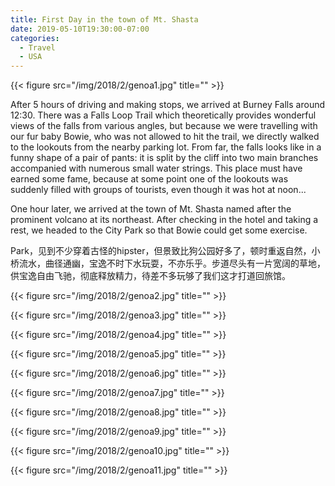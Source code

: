 ```yaml
---
title: First Day in the town of Mt. Shasta
date: 2019-05-10T19:30:00-07:00
categories:
  - Travel
  - USA
---
```

{{< figure src="/img/2018/2/genoa1.jpg" title="" >}}

After 5 hours of driving and making stops, we arrived at Burney Falls around 12:30. There was a Falls Loop Trail which theoretically provides wonderful views of the falls from various angles, but because we were travelling with our fur baby Bowie, who was not allowed to hit the trail, we directly walked to the lookouts from the nearby parking lot. From far, the falls looks like in a funny shape of a pair of pants: it is split by the cliff into two main branches accompanied with numerous small water strings. This place must have earned some fame, because at some point one of the lookouts was suddenly filled with groups of tourists, even though it was hot at noon...

One hour later, we arrived at the town of Mt. Shasta named after the prominent volcano at its northeast. After checking in the hotel and taking a rest, we headed to the City Park so that Bowie could get some exercise.

 Park，见到不少穿着古怪的hipster，但景致比狗公园好多了，顿时重返自然，小桥流水，曲径通幽，宝逸不时下水玩耍，不亦乐乎。步道尽头有一片宽阔的草地，供宝逸自由飞驰，彻底释放精力，待差不多玩够了我们这才打道回旅馆。

<!--more-->

{{< figure src="/img/2018/2/genoa2.jpg" title="" >}}



{{< figure src="/img/2018/2/genoa3.jpg" title="" >}}


{{< figure src="/img/2018/2/genoa4.jpg" title="" >}}


{{< figure src="/img/2018/2/genoa5.jpg" title="" >}}

{{< figure src="/img/2018/2/genoa6.jpg" title="" >}}

{{< figure src="/img/2018/2/genoa7.jpg" title="" >}}

{{< figure src="/img/2018/2/genoa8.jpg" title="" >}}

{{< figure src="/img/2018/2/genoa9.jpg" title="" >}}

{{< figure src="/img/2018/2/genoa10.jpg" title="" >}}

{{< figure src="/img/2018/2/genoa11.jpg" title="" >}}
